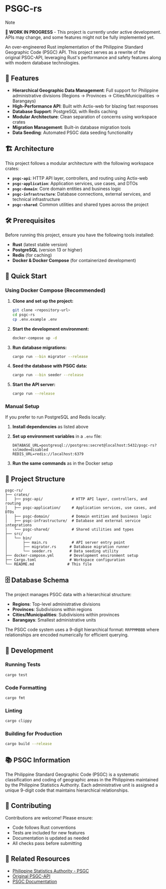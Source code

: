 # PSGC-rs

> [!NOTE]
> **🚧 WORK IN PROGRESS** - This project is currently under active development. APIs may change, and some features might not be fully implemented yet.

An over-engineered Rust implementation of the Philippine Standard Geographic Code (PSGC) API. This project serves as a rewrite of the original PSGC-API, leveraging Rust's performance and safety features along with modern database technologies.

## 🚀 Features

- **Hierarchical Geographic Data Management**: Full support for Philippine administrative divisions (Regions → Provinces → Cities/Municipalities → Barangays)
- **High-Performance API**: Built with Actix-web for blazing fast responses
- **Database Support**: PostgreSQL with Redis caching
- **Modular Architecture**: Clean separation of concerns using workspace crates
- **Migration Management**: Built-in database migration tools
- **Data Seeding**: Automated PSGC data seeding functionality

## 🏗️ Architecture

This project follows a modular architecture with the following workspace crates:

- **`psgc-api`**: HTTP API layer, controllers, and routing using Actix-web
- **`psgc-application`**: Application services, use cases, and DTOs
- **`psgc-domain`**: Core domain entities and business logic
- **`psgc-infrastructure`**: Database connections, external services, and technical infrastructure
- **`psgc-shared`**: Common utilities and shared types across the project

## 🛠️ Prerequisites

Before running this project, ensure you have the following tools installed:

- **Rust** (latest stable version)
- **PostgreSQL** (version 13 or higher)
- **Redis** (for caching)
- **Docker & Docker Compose** (for containerized development)

## 🚀 Quick Start

### Using Docker Compose (Recommended)

1. **Clone and set up the project:**
   ```bash
   git clone <repository-url>
   cd psgc-rs
   cp .env.example .env
   ```

2. **Start the development environment:**
   ```bash
   docker-compose up -d
   ```

3. **Run database migrations:**
   ```bash
   cargo run --bin migrator --release
   ```

4. **Seed the database with PSGC data:**
   ```bash
   cargo run --bin seeder --release
   ```

5. **Start the API server:**
   ```bash
   cargo run --release
   ```

### Manual Setup

If you prefer to run PostgreSQL and Redis locally:

1. **Install dependencies** as listed above
2. **Set up environment variables** in a `.env` file:
   ```env
   DATABASE_URL=postgresql://postgres:secret@localhost:5432/psgc-rs?sslmode=disabled
   REDIS_URL=redis://localhost:6379
   ```

3. **Run the same commands** as in the Docker setup

## 📁 Project Structure

```
psgc-rs/
├── crates/
│   ├── psgc-api/             # HTTP API layer, controllers, and routing
│   ├── psgc-application/     # Application services, use cases, and DTOs
│   ├── psgc-domain/          # Domain entities and business logic
│   ├── psgc-infrastructure/  # Database and external service integrations
│   └── psgc-shared/          # Shared utilities and types
├── src/
│   └── bin/
│       ├── main.rs           # API server entry point
│       ├── migrator.rs      # Database migration runner
│       └── seeder.rs        # Data seeding utility
├── docker-compose.yml       # Development environment setup
├── Cargo.toml               # Workspace configuration
└── README.md               # This file
```

## 🗄️ Database Schema

The project manages PSGC data with a hierarchical structure:
- **Regions**: Top-level administrative divisions
- **Provinces**: Subdivisions within regions
- **Cities/Municipalities**: Subdivisions within provinces
- **Barangays**: Smallest administrative units

The PSGC code system uses a 9-digit hierarchical format: `RRPPMMBBB`
where relationships are encoded numerically for efficient querying.

## 🧪 Development

### Running Tests

```bash
cargo test
```

### Code Formatting

```bash
cargo fmt
```

### Linting

```bash
cargo clippy
```

### Building for Production

```bash
cargo build --release
```

## 📚 PSGC Information

The Philippine Standard Geographic Code (PSGC) is a systematic classification and coding of geographic areas in the Philippines maintained by the Philippine Statistics Authority. Each administrative unit is assigned a unique 9-digit code that maintains hierarchical relationships.

## 🤝 Contributing

Contributions are welcome! Please ensure:
- Code follows Rust conventions
- Tests are included for new features
- Documentation is updated as needed
- All checks pass before submitting

## 🔗 Related Resources

- [Philippine Statistics Authority - PSGC](https://psa.gov.ph/classification/psgc)
- [Original PSGC-API](https://gitlab.com/psgc/api)
- [PSGC Documentation](https://psgc.cloud)
